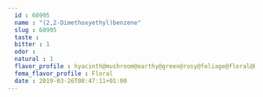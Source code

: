 ```yaml
---
  id : 60995
  name : "(2,2-Dimethoxyethyl)benzene"
  slug : 60995
  taste : 
  bitter : 1
  odor : 
  natural : 1
  flavor_profile : hyacinth@mushroom@earthy@green@rosy@foliage@floral@bitter
  fema_flavor_profile : Floral
  date : 2019-03-26T08:47:11+01:00
---
```




